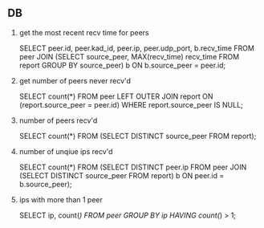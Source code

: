 

## DB

1. get the most recent recv time for peers

    SELECT peer.id, peer.kad_id, peer.ip, peer.udp_port, b.recv_time FROM peer JOIN (SELECT source_peer, MAX(recv_time) recv_time FROM report GROUP BY source_peer) b ON b.source_peer = peer.id;

2. get number of peers never recv'd

    SELECT count(*) FROM peer LEFT OUTER JOIN report ON (report.source_peer = peer.id) WHERE report.source_peer IS NULL;

3. number of peers recv'd

    SELECT count(*) FROM (SELECT DISTINCT source_peer FROM report);

4. number of unqiue ips recv'd

    SELECT count(*) FROM (SELECT DISTINCT peer.ip FROM peer JOIN (SELECT DISTINCT source_peer FROM report) b ON peer.id = b.source_peer);

5. ips with more than 1 peer

    SELECT ip, count(*) FROM peer GROUP BY ip HAVING count(*) > 1;
